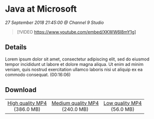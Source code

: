 # Java at Microsoft

*27 September 2018 21:45:00 @ Channel 9 Studio*

> [!VIDEO https://www.youtube.com/embed/XKWW6I8mY1g]

## Details

Lorem ipsum dolor sit amet, consectetur adipiscing elit, sed do eiusmod tempor incididunt ut labore et dolore magna aliqua. Ut enim ad minim veniam, quis nostrud exercitation ullamco laboris nisi ut aliquip ex ea commodo consequat. (00:16:06)

## Download

||||
|:--:|:----:|:-:|
|[High quality MP4](https://sec.ch9.ms/ch9/b6d9/c16a1b6d-65c7-4052-be6b-3f83bfbcb6d9/ch9d4s08_high.mp4)<br />(386.0 MB)|[Medium quality MP4](https://sec.ch9.ms/ch9/b6d9/c16a1b6d-65c7-4052-be6b-3f83bfbcb6d9/ch9d4s08_mid.mp4)<br />(240.0 MB)|[Low quality MP4](https://sec.ch9.ms/ch9/b6d9/c16a1b6d-65c7-4052-be6b-3f83bfbcb6d9/ch9d4s08.mp4)<br />(56.0 MB)|